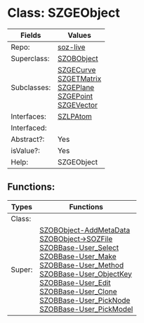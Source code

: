 
# Class:	SZGEObject

| Fields | Values |
| --------- | --------- |
| Repo: | [soz-live](/repos/soz-live.html) |
| Superclass: | [SZOBObject](SZOBObject.html) |
| Subclasses: | [SZGECurve](SZGECurve.html) <br> [SZGETMatrix](SZGETMatrix.html) <br> [SZGEPlane](SZGEPlane.html) <br> [SZGEPoint](SZGEPoint.html) <br> [SZGEVector](SZGEVector.html) |
| Interfaces: | [SZLPAtom](SZLPAtom.html) |
| Interfaced: |  |
| Abstract?: | Yes |
| isValue?: | Yes |
| Help: | SZGEObject |


## Functions:

| Types | Functions |
| --------- | --------- |
| Class: |  |
| Super: | [SZOBObject-AddMetaData](SZOBObject.html) <br> [SZOBObject->SOZFile](SZOBObject.html) <br> [SZOBBase-User_Select](SZOBBase.html) <br> [SZOBBase-User_Make](SZOBBase.html) <br> [SZOBBase-User_Method](SZOBBase.html) <br> [SZOBBase-User_ObjectKey](SZOBBase.html) <br> [SZOBBase-User_Edit](SZOBBase.html) <br> [SZOBBase-User_Clone](SZOBBase.html) <br> [SZOBBase-User_PickNode](SZOBBase.html) <br> [SZOBBase-User_PickModel](SZOBBase.html) |


